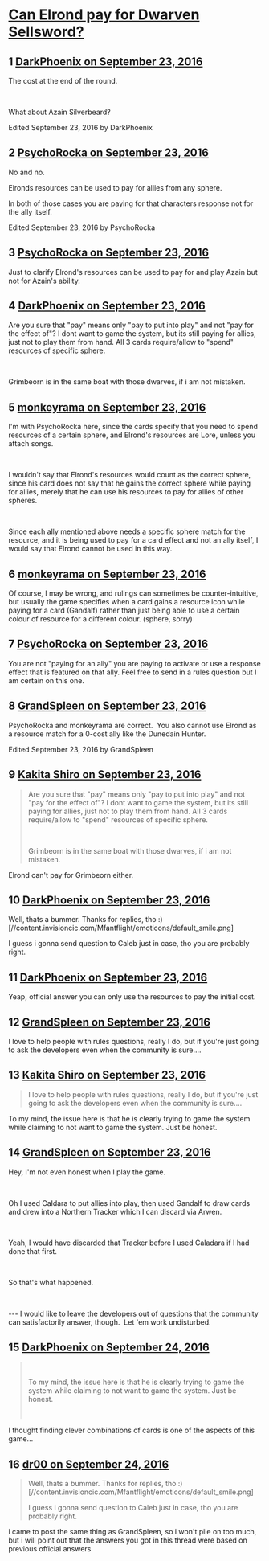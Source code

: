 # [Can Elrond pay for Dwarven Sellsword?](https://community.fantasyflightgames.com/topic/230768-can-elrond-pay-for-dwarven-sellsword/)

## 1 [DarkPhoenix on September 23, 2016](https://community.fantasyflightgames.com/topic/230768-can-elrond-pay-for-dwarven-sellsword/?do=findComment&comment=2427074)

The cost at the end of the round.

 

What about Azain Silverbeard?

Edited September 23, 2016 by DarkPhoenix

## 2 [PsychoRocka on September 23, 2016](https://community.fantasyflightgames.com/topic/230768-can-elrond-pay-for-dwarven-sellsword/?do=findComment&comment=2427116)

No and no.

Elronds resources can be used to pay for allies from any sphere.

In both of those cases you are paying for that characters response not for the ally itself.

Edited September 23, 2016 by PsychoRocka

## 3 [PsychoRocka on September 23, 2016](https://community.fantasyflightgames.com/topic/230768-can-elrond-pay-for-dwarven-sellsword/?do=findComment&comment=2427126)

Just to clarify Elrond's resources can be used to pay for and play Azain but not for Azain's ability.

## 4 [DarkPhoenix on September 23, 2016](https://community.fantasyflightgames.com/topic/230768-can-elrond-pay-for-dwarven-sellsword/?do=findComment&comment=2427185)

Are you sure that "pay" means only "pay to put into play" and not "pay for the effect of"? I dont want to game the system, but its still paying for allies, just not to play them from hand. All 3 cards require/allow to "spend" resources of specific sphere.

 

Grimbeorn is in the same boat with those dwarves, if i am not mistaken.

## 5 [monkeyrama on September 23, 2016](https://community.fantasyflightgames.com/topic/230768-can-elrond-pay-for-dwarven-sellsword/?do=findComment&comment=2427189)

I'm with PsychoRocka here, since the cards specify that you need to spend resources of a certain sphere, and Elrond's resources are Lore, unless you attach songs.

 

I wouldn't say that Elrond's resources would count as the correct sphere, since his card does not say that he gains the correct sphere while paying for allies, merely that he can use his resources to pay for allies of other spheres.

 

Since each ally mentioned above needs a specific sphere match for the resource, and it is being used to pay for a card effect and not an ally itself, I would say that Elrond cannot be used in this way.

## 6 [monkeyrama on September 23, 2016](https://community.fantasyflightgames.com/topic/230768-can-elrond-pay-for-dwarven-sellsword/?do=findComment&comment=2427191)

Of course, I may be wrong, and rulings can sometimes be counter-intuitive, but usually the game specifies when a card gains a resource icon while paying for a card (Gandalf) rather than just being able to use a certain colour of resource for a different colour. (sphere, sorry)

## 7 [PsychoRocka on September 23, 2016](https://community.fantasyflightgames.com/topic/230768-can-elrond-pay-for-dwarven-sellsword/?do=findComment&comment=2427215)

You are not "paying for an ally" you are paying to activate or use a response effect that is featured on that ally. Feel free to send in a rules question but I am certain on this one.

## 8 [GrandSpleen on September 23, 2016](https://community.fantasyflightgames.com/topic/230768-can-elrond-pay-for-dwarven-sellsword/?do=findComment&comment=2427409)

PsychoRocka and monkeyrama are correct.  You also cannot use Elrond as a resource match for a 0-cost ally like the Dunedain Hunter.

Edited September 23, 2016 by GrandSpleen

## 9 [Kakita Shiro on September 23, 2016](https://community.fantasyflightgames.com/topic/230768-can-elrond-pay-for-dwarven-sellsword/?do=findComment&comment=2427563)

> Are you sure that "pay" means only "pay to put into play" and not "pay for the effect of"? I dont want to game the system, but its still paying for allies, just not to play them from hand. All 3 cards require/allow to "spend" resources of specific sphere.
> 
>  
> 
> Grimbeorn is in the same boat with those dwarves, if i am not mistaken.

Elrond can't pay for Grimbeorn either.

## 10 [DarkPhoenix on September 23, 2016](https://community.fantasyflightgames.com/topic/230768-can-elrond-pay-for-dwarven-sellsword/?do=findComment&comment=2427689)

Well, thats a bummer. Thanks for replies, tho :) [//content.invisioncic.com/Mfantflight/emoticons/default_smile.png]

I guess i gonna send question to Caleb just in case, tho you are probably right.

## 11 [DarkPhoenix on September 23, 2016](https://community.fantasyflightgames.com/topic/230768-can-elrond-pay-for-dwarven-sellsword/?do=findComment&comment=2427803)

Yeap, official answer you can only use the resources to pay the initial cost.

## 12 [GrandSpleen on September 23, 2016](https://community.fantasyflightgames.com/topic/230768-can-elrond-pay-for-dwarven-sellsword/?do=findComment&comment=2428088)

I love to help people with rules questions, really I do, but if you're just going to ask the developers even when the community is sure....

## 13 [Kakita Shiro on September 23, 2016](https://community.fantasyflightgames.com/topic/230768-can-elrond-pay-for-dwarven-sellsword/?do=findComment&comment=2428095)

> I love to help people with rules questions, really I do, but if you're just going to ask the developers even when the community is sure....

To my mind, the issue here is that he is clearly trying to game the system while claiming to not want to game the system. Just be honest.

## 14 [GrandSpleen on September 23, 2016](https://community.fantasyflightgames.com/topic/230768-can-elrond-pay-for-dwarven-sellsword/?do=findComment&comment=2428198)

Hey, I'm not even honest when I play the game.  

 

Oh I used Caldara to put allies into play, then used Gandalf to draw cards and drew into a Northern Tracker which I can discard via Arwen.

 

Yeah, I would have discarded that Tracker before I used Caladara if I had done that first.

 

So that's what happened.

 

--- I would like to leave the developers out of questions that the community can satisfactorily answer, though.  Let 'em work undisturbed.

## 15 [DarkPhoenix on September 24, 2016](https://community.fantasyflightgames.com/topic/230768-can-elrond-pay-for-dwarven-sellsword/?do=findComment&comment=2428719)

>  
> 
> To my mind, the issue here is that he is clearly trying to game the system while claiming to not want to game the system. Just be honest.
> 
>  

I thought finding clever combinations of cards is one of the aspects of this game...

## 16 [dr00 on September 24, 2016](https://community.fantasyflightgames.com/topic/230768-can-elrond-pay-for-dwarven-sellsword/?do=findComment&comment=2429234)

> Well, thats a bummer. Thanks for replies, tho :) [//content.invisioncic.com/Mfantflight/emoticons/default_smile.png]
> 
> I guess i gonna send question to Caleb just in case, tho you are probably right.

i came to post the same thing as GrandSpleen, so i won't pile on too much, but i will point out that the answers you got in this thread were based on previous official answers

